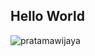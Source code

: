<h2>Hello World</h2>


<p><img align="left" src="https://github-readme-stats.vercel.app/api/top-langs/?username=pratamawijaya&layout=compact&hide=html" alt="pratamawijaya" /></p>
